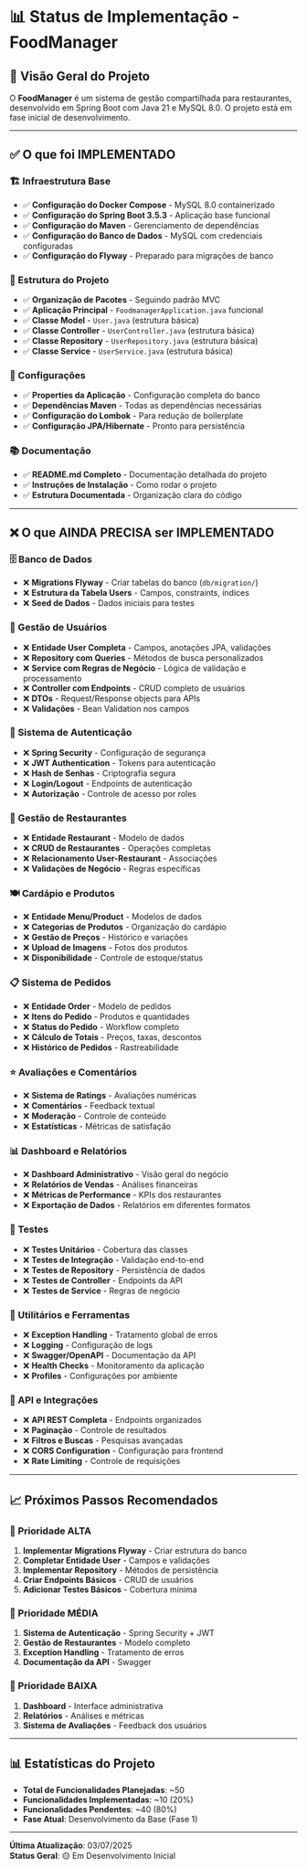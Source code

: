 # 📊 Status de Implementação - FoodManager

## 🎯 Visão Geral do Projeto

O **FoodManager** é um sistema de gestão compartilhada para restaurantes, desenvolvido em Spring Boot com Java 21 e MySQL 8.0. O projeto está em fase inicial de desenvolvimento.

---

## ✅ O que foi IMPLEMENTADO

### 🏗️ Infraestrutura Base
- ✅ **Configuração do Docker Compose** - MySQL 8.0 containerizado
- ✅ **Configuração do Spring Boot 3.5.3** - Aplicação base funcional
- ✅ **Configuração do Maven** - Gerenciamento de dependências
- ✅ **Configuração do Banco de Dados** - MySQL com credenciais configuradas
- ✅ **Configuração do Flyway** - Preparado para migrações de banco

### 📁 Estrutura do Projeto
- ✅ **Organização de Pacotes** - Seguindo padrão MVC
- ✅ **Aplicação Principal** - `FoodmanagerApplication.java` funcional
- ✅ **Classe Model** - `User.java` (estrutura básica)
- ✅ **Classe Controller** - `UserController.java` (estrutura básica)
- ✅ **Classe Repository** - `UserRepository.java` (estrutura básica)
- ✅ **Classe Service** - `UserService.java` (estrutura básica)

### 🔧 Configurações
- ✅ **Properties da Aplicação** - Configuração completa do banco
- ✅ **Dependências Maven** - Todas as dependências necessárias
- ✅ **Configuração do Lombok** - Para redução de boilerplate
- ✅ **Configuração JPA/Hibernate** - Pronto para persistência

### 📚 Documentação
- ✅ **README.md Completo** - Documentação detalhada do projeto
- ✅ **Instruções de Instalação** - Como rodar o projeto
- ✅ **Estrutura Documentada** - Organização clara do código

---

## ❌ O que AINDA PRECISA ser IMPLEMENTADO

### 🗄️ Banco de Dados
- ❌ **Migrations Flyway** - Criar tabelas do banco (`db/migration/`)
- ❌ **Estrutura da Tabela Users** - Campos, constraints, índices
- ❌ **Seed de Dados** - Dados iniciais para testes

### 👤 Gestão de Usuários
- ❌ **Entidade User Completa** - Campos, anotações JPA, validações
- ❌ **Repository com Queries** - Métodos de busca personalizados
- ❌ **Service com Regras de Negócio** - Lógica de validação e processamento
- ❌ **Controller com Endpoints** - CRUD completo de usuários
- ❌ **DTOs** - Request/Response objects para APIs
- ❌ **Validações** - Bean Validation nos campos

### 🔐 Sistema de Autenticação
- ❌ **Spring Security** - Configuração de segurança
- ❌ **JWT Authentication** - Tokens para autenticação
- ❌ **Hash de Senhas** - Criptografia segura
- ❌ **Login/Logout** - Endpoints de autenticação
- ❌ **Autorização** - Controle de acesso por roles

### 🏪 Gestão de Restaurantes
- ❌ **Entidade Restaurant** - Modelo de dados
- ❌ **CRUD de Restaurantes** - Operações completas
- ❌ **Relacionamento User-Restaurant** - Associações
- ❌ **Validações de Negócio** - Regras específicas

### 🍽️ Cardápio e Produtos
- ❌ **Entidade Menu/Product** - Modelos de dados
- ❌ **Categorias de Produtos** - Organização do cardápio
- ❌ **Gestão de Preços** - Histórico e variações
- ❌ **Upload de Imagens** - Fotos dos produtos
- ❌ **Disponibilidade** - Controle de estoque/status

### 📋 Sistema de Pedidos
- ❌ **Entidade Order** - Modelo de pedidos
- ❌ **Itens do Pedido** - Produtos e quantidades
- ❌ **Status do Pedido** - Workflow completo
- ❌ **Cálculo de Totais** - Preços, taxas, descontos
- ❌ **Histórico de Pedidos** - Rastreabilidade

### ⭐ Avaliações e Comentários
- ❌ **Sistema de Ratings** - Avaliações numéricas
- ❌ **Comentários** - Feedback textual
- ❌ **Moderação** - Controle de conteúdo
- ❌ **Estatísticas** - Métricas de satisfação

### 📊 Dashboard e Relatórios
- ❌ **Dashboard Administrativo** - Visão geral do negócio
- ❌ **Relatórios de Vendas** - Análises financeiras
- ❌ **Métricas de Performance** - KPIs dos restaurantes
- ❌ **Exportação de Dados** - Relatórios em diferentes formatos

### 🧪 Testes
- ❌ **Testes Unitários** - Cobertura das classes
- ❌ **Testes de Integração** - Validação end-to-end
- ❌ **Testes de Repository** - Persistência de dados
- ❌ **Testes de Controller** - Endpoints da API
- ❌ **Testes de Service** - Regras de negócio

### 🔧 Utilitários e Ferramentas
- ❌ **Exception Handling** - Tratamento global de erros
- ❌ **Logging** - Configuração de logs
- ❌ **Swagger/OpenAPI** - Documentação da API
- ❌ **Health Checks** - Monitoramento da aplicação
- ❌ **Profiles** - Configurações por ambiente

### 📱 API e Integrações
- ❌ **API REST Completa** - Endpoints organizados
- ❌ **Paginação** - Controle de resultados
- ❌ **Filtros e Buscas** - Pesquisas avançadas
- ❌ **CORS Configuration** - Configuração para frontend
- ❌ **Rate Limiting** - Controle de requisições

---

## 📈 Próximos Passos Recomendados

### 🎯 Prioridade ALTA
1. **Implementar Migrations Flyway** - Criar estrutura do banco
2. **Completar Entidade User** - Campos e validações
3. **Implementar Repository** - Métodos de persistência
4. **Criar Endpoints Básicos** - CRUD de usuários
5. **Adicionar Testes Básicos** - Cobertura mínima

### 🎯 Prioridade MÉDIA
1. **Sistema de Autenticação** - Spring Security + JWT
2. **Gestão de Restaurantes** - Modelo completo
3. **Exception Handling** - Tratamento de erros
4. **Documentação da API** - Swagger

### 🎯 Prioridade BAIXA
1. **Dashboard** - Interface administrativa
2. **Relatórios** - Análises e métricas
3. **Sistema de Avaliações** - Feedback dos usuários

---

## 📊 Estatísticas do Projeto

- **Total de Funcionalidades Planejadas**: ~50
- **Funcionalidades Implementadas**: ~10 (20%)
- **Funcionalidades Pendentes**: ~40 (80%)
- **Fase Atual**: Desenvolvimento da Base (Fase 1)

---

**Última Atualização**: 03/07/2025  
**Status Geral**: 🟡 Em Desenvolvimento Inicial